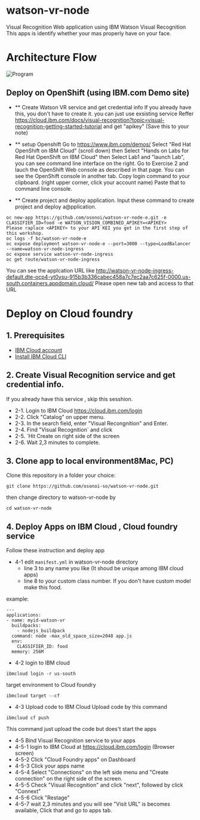 # watson-vr-node
Visual Recognition Web application using IBM Watson Visual Recognition This apps is identify whether your mas properly have on your face.

# Architecture Flow

![Program](https://github.com/osonoi-so/watson-vr-node/blob/master/images/program.png)

## Deploy on OpenShift (using IBM.com Demo site)
* ** Create Watson VR service and get credential info
If you already have this, you don't have to create it. you can just use exsisting service
Reffer https://cloud.ibm.com/docs/visual-recognition?topic=visual-recognition-getting-started-tutorial
and get "apikey" (Save this to your note)

* ** setup Openshift
Go to https://www.ibm.com/demos/
Select "Red Hat OpenShift on IBM Cloud" (scroll down)
then Select "Hands on Labs for Red Hat OpenShift on IBM Cloud"
then Select Lab1 and "launch Lab", you can see command line interface on the right.
Go to Exercise 2 and lauch the OpenShift Web console as described in that page.
You can see the OpenShift console in another tab.
Copy login command to your clipboard. (right upper corner, click your account name)
Paste that to command line console.

* ** Create project and deploy application.
Input these command to create project and deploy a@pplication.
```
oc new-app https://github.com/osonoi/watson-vr-node-e.git -e CLASSIFIER_ID=food -e WATSON_VISION_COMBINED_APIKEY=<APIKEY>
Please raplace <APIKEY> to your API KEI you get in the first step of this workshop.
oc logs -f bc/watson-vr-node-e
oc expose deployment watson-vr-node-e --port=3000 --type=LoadBalancer --name=watson-vr-node-ingress
oc expose service watson-vr-node-ingress
oc get route/watson-vr-node-ingress
```
You can see the applcation URL like 
 http://watson-vr-node-ingress-default.dte-ocp4-yt0ysu-915b3b336cabec458a7c7ec2aa7c625f-0000.us-south.containers.appdomain.cloud/
Please open new tab and access to that URL


# Deploy on Cloud foundry

## 1. Prerequisites
   - [IBM Cloud account](https://cloud.ibm.com) <br>
   - [Install IBM Cloud CLI](https://cloud.ibm.com/docs/cli/reference/ibmcloud?topic=cloud-cli-install-ibmcloud-cli) <br>


## 2. Create Visual Recognition service and get credential info.
If you already have this service , skip this sesshion.

- 2-1. Login to IBM Cloud https://cloud.ibm.com/login
- 2-2. Click "Catalog" on upper menu.
- 2-3. In the search field, enter "Visual Recongnition" and Enter.
- 2-4. Find "Visual Recognition` and click
- 2-5. `Hit Create on right side of the screen
- 2-6. Wait 2,3 minutes to complete.

## 3. Clone app to local environment8Mac, PC)
Clone this repository in a folder your choice:
```
git clone https://github.com/osonoi-so/watson-vr-node.git
```
then change directory to watson-vr-node by
```
cd watson-vr-node
```

## 4. Deploy Apps on IBM Cloud , Cloud foundry service
 Follow these instruction and deploy app
- 4-1 edit `manifest.yml` in watson-vr-node directory
   - line 3 <Set Your Application Name> to any name you like (It shoud be unique among IBM cloud apps)
   - line 8 <Set Your CLASSIFIER_ID> to your custom class number. If you don't have custom model make this food.

example:
```
---
applications:
- name: myid-watson-vr
  buildpacks:
    - nodejs_buildpack
  command: node -max_old_space_size=2048 app.js
  env:
    CLASSIFIER_ID: food
  memory: 256M
```

- 4-2 login to IBM cloud
```
ibmcloud login -r us-south
```
target environment to Cloud foundry
```
ibmcloud target --cf
```
- 4-3 Upload code to IBM Cloud
 Upload code by this command
```
ibmcloud cf push
```
 This command just upload the code but does't start the apps
- 4-5 Bind Visual Recognition service to your apps
- 4-5-1 login to IBM Cloud at https://cloud.ibm.com/login (Browser screen)
- 4-5-2 Click "Cloud Foundry apps" on Dashboard
- 4-5-3 Click your apps name
- 4-5-4 Select "Connections" on the left side menu and "Create connection" on the right side of the screen.
- 4-5-5 Check "Visual Recognition" and click "next", followed by click "Connext"
- 4-5-6 Click "Restage"
- 4-5-7 wait 2,3 minutes and you will see "Visit URL" is becomes available, Click that and go to apps tab.

